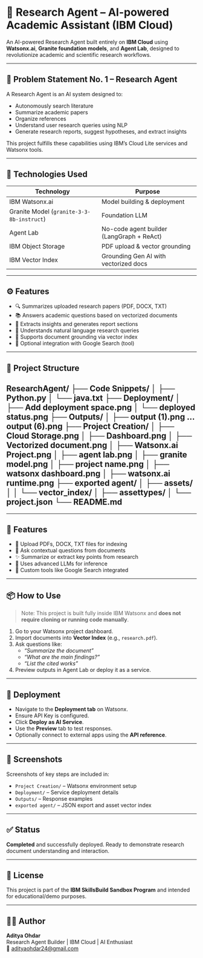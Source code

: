 # 🤖 Research Agent – AI-powered Academic Assistant (IBM Cloud)

An AI-powered Research Agent built entirely on **IBM Cloud** using **Watsonx.ai**, **Granite foundation models**, and **Agent Lab**, designed to revolutionize academic and scientific research workflows.

---

## 📌 Problem Statement No. 1 – Research Agent

A Research Agent is an AI system designed to:
- Autonomously search literature
- Summarize academic papers
- Organize references
- Understand user research queries using NLP
- Generate research reports, suggest hypotheses, and extract insights

This project fulfills these capabilities using IBM’s Cloud Lite services and Watsonx tools.

---

## 🧠 Technologies Used

| Technology         | Purpose                                |
|--------------------|----------------------------------------|
| IBM Watsonx.ai     | Model building & deployment             |
| Granite Model (`granite-3-3-8b-instruct`) | Foundation LLM             |
| Agent Lab          | No-code agent builder (LangGraph + ReAct) |
| IBM Object Storage | PDF upload & vector grounding           |
| IBM Vector Index   | Grounding Gen AI with vectorized docs   |

---

## ⚙️ Features

- 🔍 Summarizes uploaded research papers (PDF, DOCX, TXT)
- 📚 Answers academic questions based on vectorized documents
- 📝 Extracts insights and generates report sections
- 🧠 Understands natural language research queries
- 📖 Supports document grounding via vector index
- 🔌 Optional integration with Google Search (tool)

---

## 📁 Project Structure
ResearchAgent/
├── Code Snippets/
│ ├── Python.py
│ └── java.txt
├── Deployment/
│ ├── Add deployment space.png
│ └── deployed status.png
├── Outputs/
│ ├── output (1).png ... output (6).png
├── Project Creation/
│ ├── Cloud Storage.png
│ ├── Dashboard.png
│ ├── Vectorized document.png
│ ├── Watsonx.ai Project.png
│ ├── agent lab.png
│ ├── granite model.png
│ ├── project name.png
│ ├── watsonx dashboard.png
│ ├── watsonx.ai runtime.png
├── exported agent/
│ ├── assets/
│ │ └── vector_index/
│ ├── assettypes/
│ └── project.json
└── README.md
---


---

## 🚀 Features

- 📄 Upload PDFs, DOCX, TXT files for indexing
- 🔎 Ask contextual questions from documents
- ✨ Summarize or extract key points from research
- 🧠 Uses advanced LLMs for inference
- 🧰 Custom tools like Google Search integrated

---

## 📦 How to Use

> Note: This project is built fully inside IBM Watsonx and **does not require cloning or running code manually**.

1. Go to your Watsonx project dashboard.
2. Import documents into **Vector Index** (e.g., `research.pdf`).
3. Ask questions like:
   - *“Summarize the document”*
   - *“What are the main findings?”*
   - *“List the cited works”*
4. Preview outputs in Agent Lab or deploy it as a service.

---

## 📁 Deployment

- Navigate to the **Deployment tab** on Watsonx.
- Ensure API Key is configured.
- Click **Deploy as AI Service**.
- Use the **Preview** tab to test responses.
- Optionally connect to external apps using the **API reference**.

---

## 📌 Screenshots

Screenshots of key steps are included in:

- `Project Creation/` – Watsonx environment setup
- `Deployment/` – Service deployment details
- `Outputs/` – Response examples
- `exported agent/` – JSON export and asset vector index

---

## ✅ Status

**Completed** and successfully deployed. Ready to demonstrate research document understanding and interaction.

---

## 📜 License

This project is part of the **IBM SkillsBuild Sandbox Program** and intended for educational/demo purposes.

---

## 🙋‍♂️ Author

**Aditya Ohdar**  
Research Agent Builder | IBM Cloud | AI Enthusiast  
📧 [adityaohdar24@gmail.com](mailto:adityaohdar24@gmail.com)

